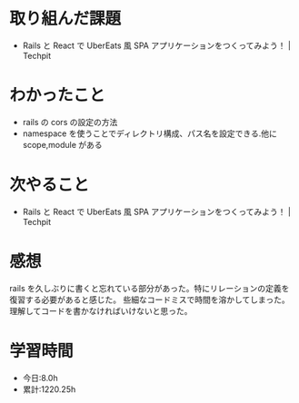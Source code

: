 # 取り組んだ課題

- Rails と React で UberEats 風 SPA アプリケーションをつくってみよう！ | Techpit

# わかったこと

- rails の cors の設定の方法
- namespace を使うことでディレクトリ構成、パス名を設定できる.他に scope,module がある

# 次やること

- Rails と React で UberEats 風 SPA アプリケーションをつくってみよう！ | Techpit

# 感想

rails を久しぶりに書くと忘れている部分があった。特にリレーションの定義を復習する必要があると感じた。
些細なコードミスで時間を溶かしてしまった。理解してコードを書かなければいけないと思った。

# 学習時間

- 今日:8.0h
- 累計:1220.25h
